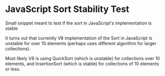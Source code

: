 # JavaScript Sort Stability Test

Small snippet meant to test if the sort in JavaScript's implementation is stable

It turns out that currently V8 implementation of the Sort in JavaScript is unstable for over 10 elements (perhaps uses different algorithm for larger collections).

Most likely V8 is using QuickSort (which is unstable) for collections over 10 elements,
and InsertionSort (which is stable) for collections of 10 elements or less.
